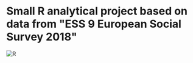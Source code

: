 # Small R analytical project based on data from "ESS 9 European Social Survey 2018"
![R](https://img.shields.io/badge/r-%23276DC3.svg?style=for-the-badge&logo=r&logoColor=white)


























